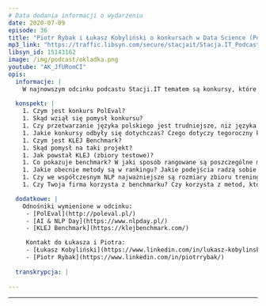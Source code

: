 ```yaml
---
# Data dodania informacji o wydarzeniu
date: 2020-07-09
episode: 36
title: "Piotr Rybak i Łukasz Kobyliński o konkursach w Data Science (PolEval i KLEJ Benchmark)"
mp3_link: "https://traffic.libsyn.com/secure/stacjait/Stacja.IT_Podcast_36_Piotr_Rybak_-_Konkursy_w_Data_Science.mp3"
libsyn_id: 15143162
image: /img/podcast/okladka.png
youtube: "AK_JfURomCI"
opis:
  informacje: |
    W najnowszym odcinku podcastu Stacji.IT tematem są konkursy, które odbywają się w obszarze Data Science. W pierwszej części Łukasz Kobyliński opowiedział o konkursie PolEval. Natomiast w drugiej części podcastu rozmowa z Piotrem Rybakiem skupiła się wokół konkursu KLEJ Benchmark.
  
  konspekt: |
    1. Czym jest konkurs PolEval?
    1. Skąd wziął się pomysł konkursu?
    1. Czy przetwarzanie języka polskiego jest trudniejsze, niż języka angielskiego?
    1. Jakie konkursy odbyły się dotychczas? Czego dotyczy tegoroczny konkurs?
    1. Czym jest KLEJ Benchmark?
    1. Skąd pomysł na taki projekt?
    1. Jak powstał KLEJ (zbiory testowe)?
    1. Co pokazuje benchmark? W jaki sposób rangowane są poszczególne metody?
    1. Jakie obecnie metody są w rankingu? Jakie podejścia radzą sobie najlepiej?
    1. Czy we współczesnym NLP najważniejsze są rozmiary zbioru treningowego? Czy można poprawić same metody?
    1. Czy Twoja firma korzysta z benchmarku? Czy korzysta z metod, które są w nim ujęte?

  dodatkowe: | 
    Odnośniki wymienione w odcinku:
     - [PolEval](http://poleval.pl/)
     - [AI & NLP Day](https://www.nlpday.pl/)
     - [KLEJ Benchmark](https://klejbenchmark.com/)

     Kontakt do Łukasza i Piotra:
     - [Łukasz Kobyliński](https://www.linkedin.com/in/lukasz-kobylinski/)
     - [Piotr Rybak](https://www.linkedin.com/in/piotrrybak/)
     
  transkrypcja: | 
    
---
```



















  
---
